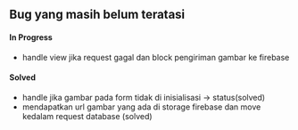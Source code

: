 ## Bug yang masih belum teratasi

#### In Progress
- handle view jika request gagal dan block pengiriman gambar ke firebase

#### Solved
- handle jika gambar pada form tidak di inisialisasi -> status(solved)
- mendapatkan url gambar yang ada di storage firebase dan move kedalam request database (solved)